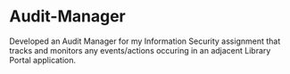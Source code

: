 # Audit-Manager
Developed an Audit Manager for my Information Security assignment that tracks and monitors any events/actions occuring in an adjacent Library Portal application. 
